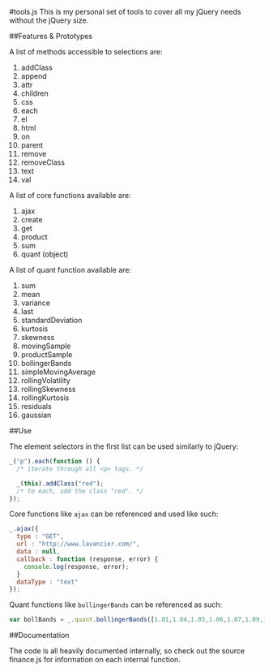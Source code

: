 #tools.js
This is my personal set of tools to cover all my jQuery needs without the jQuery size.

##Features & Prototypes

A list of methods accessible to selections are:

1. addClass
2. append
3. attr
4. children
5. css
6. each
7. el
8. html
9. on
10. parent
11. remove
12. removeClass
13. text
14. val

A list of core functions available are:

1. ajax
2. create
3. get
4. product
5. sum
6. quant (object)

A list of quant function available are:

1. sum
2. mean
3. variance
4. last
5. standardDeviation
6. kurtosis
7. skewness
8. movingSample
9. productSample
10. bollingerBands
11. simpleMovingAverage
12. rollingVolatility
13. rollingSkewness
14. rollingKurtosis
15. residuals
16. gaussian


##Use

The element selectors in the first list can be used similarly to jQuery:

```javascript
_("p").each(function () {
  /* iterate through all <p> tags. */

  _(this).addClass("red");
  /* to each, add the class "red". */
});
```

Core functions like `ajax` can be referenced and used like such:

```javascript
_.ajax({
  type : "GET",
  url : "http://www.lavancier.com/",
  data : null,
  callback : function (response, error) {
    console.log(response, error);
  }
  dataType : "text"
});
```

Quant functions like `bollingerBands` can be referenced as such:

```javascript
var bollBands = _.quant.bollingerBands([1.01,1.04,1.03,1.06,1.07,1.09,1.08,1.09,1.07,1.10,1.09], 5, 1);
```

##Documentation

The code is all heavily documented internally, so check out the source finance.js for information on each internal function.
